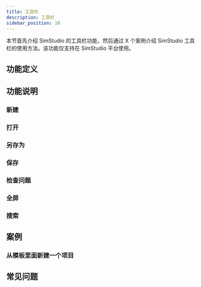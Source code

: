 ```yaml
---
title: 工具栏
description: 工具栏
sidebar_position: 10
---
```


本节首先介绍 SimStudio 的工具栏功能，然后通过 X 个案例介绍 SimStudio 工具栏的使用方法。该功能仅支持在 SimStudio 平台使用。

## 功能定义

## 功能说明

### 新建

### 打开

### 另存为

### 保存

### 检查问题

### 全屏

### 搜索

## 案例

### 从模板里面新建一个项目

## 常见问题